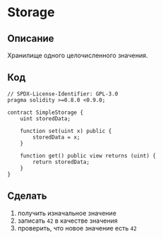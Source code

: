 # Storage

## Описание

Хранилище одного целочисленного значения.

## Код

```sol
// SPDX-License-Identifier: GPL-3.0
pragma solidity >=0.8.0 <0.9.0;

contract SimpleStorage {
    uint storedData;

    function set(uint x) public {
        storedData = x;
    }

    function get() public view returns (uint) {
        return storedData;
    }
}
```

## Сделать

1. получить изначальное значение
2. записать `42` в качестве значения
3. проверить, что новое значение есть `42`
